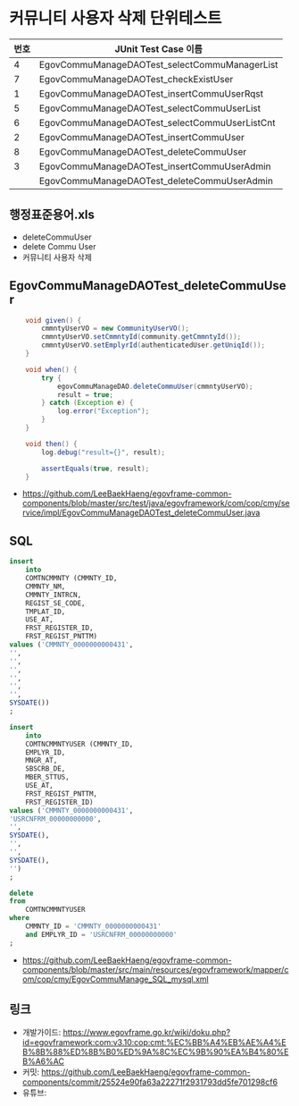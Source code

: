 # 커뮤니티 사용자 삭제 단위테스트

|번호|JUnit Test Case 이름|
|-|-|
|4|EgovCommuManageDAOTest_selectCommuManagerList|
|7|EgovCommuManageDAOTest_checkExistUser|
|1|EgovCommuManageDAOTest_insertCommuUserRqst|
|5|EgovCommuManageDAOTest_selectCommuUserList|
|6|EgovCommuManageDAOTest_selectCommuUserListCnt|
|2|EgovCommuManageDAOTest_insertCommuUser|
|8|EgovCommuManageDAOTest_deleteCommuUser|
|3|EgovCommuManageDAOTest_insertCommuUserAdmin|
||EgovCommuManageDAOTest_deleteCommuUserAdmin|

## 행정표준용어.xls

- deleteCommuUser
- delete Commu User
- 커뮤니티 사용자 삭제

## EgovCommuManageDAOTest_deleteCommuUser

```java
	void given() {
		cmmntyUserVO = new CommunityUserVO();
		cmmntyUserVO.setCmmntyId(community.getCmmntyId());
		cmmntyUserVO.setEmplyrId(authenticatedUser.getUniqId());
	}

	void when() {
		try {
			egovCommuManageDAO.deleteCommuUser(cmmntyUserVO);
			result = true;
		} catch (Exception e) {
			log.error("Exception");
		}
	}

	void then() {
		log.debug("result={}", result);

		assertEquals(true, result);
	}
```

- https://github.com/LeeBaekHaeng/egovframe-common-components/blob/master/src/test/java/egovframework/com/cop/cmy/service/impl/EgovCommuManageDAOTest_deleteCommuUser.java

## SQL

```sql
insert
    into
    COMTNCMMNTY (CMMNTY_ID,
    CMMNTY_NM,
    CMMNTY_INTRCN,
    REGIST_SE_CODE,
    TMPLAT_ID,
    USE_AT,
    FRST_REGISTER_ID,
    FRST_REGIST_PNTTM)
values ('CMMNTY_0000000000431',
'',
'',
'',
'',
'',
'',
SYSDATE())
;

insert
    into
    COMTNCMMNTYUSER (CMMNTY_ID,
    EMPLYR_ID,
    MNGR_AT,
    SBSCRB_DE,
    MBER_STTUS,
    USE_AT,
    FRST_REGIST_PNTTM,
    FRST_REGISTER_ID)
values ('CMMNTY_0000000000431',
'USRCNFRM_00000000000',
'',
SYSDATE(),
'',
'',
SYSDATE(),
'')
;

delete
from
    COMTNCMMNTYUSER
where
    CMMNTY_ID = 'CMMNTY_0000000000431'
    and EMPLYR_ID = 'USRCNFRM_00000000000'
;
```

- https://github.com/LeeBaekHaeng/egovframe-common-components/blob/master/src/main/resources/egovframework/mapper/com/cop/cmy/EgovCommuManage_SQL_mysql.xml

## 링크

- 개발가이드: https://www.egovframe.go.kr/wiki/doku.php?id=egovframework:com:v3.10:cop:cmt:%EC%BB%A4%EB%AE%A4%EB%8B%88%ED%8B%B0%ED%9A%8C%EC%9B%90%EA%B4%80%EB%A6%AC
- 커밋: https://github.com/LeeBaekHaeng/egovframe-common-components/commit/25524e90fa63a22271f2931793dd5fe701298cf6
- 유튜브: 
